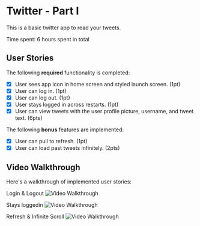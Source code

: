 # Twitter - Part I

This is a basic twitter app to read your tweets.

Time spent: 6 hours spent in total

## User Stories

The following **required** functionality is completed:

- [x] User sees app icon in home screen and styled launch screen. (1pt)
- [x] User can log in. (1pt)
- [x] User can log out. (1pt)
- [x] User stays logged in across restarts. (1pt)
- [x] User can view tweets with the user profile picture, username, and tweet text. (6pts)

The following **bonus** features are implemented:

- [x] User can pull to refresh. (1pt)
- [x] User can load past tweets infinitely. (2pts)

## Video Walkthrough

Here's a walkthrough of implemented user stories:

Login & Logout
<img src='https://i.imgur.com/9izQ48y.gif' title='Login & Logout' width='' alt='Video Walkthrough' />


Stays loggedin
<img src='https://i.imgur.com/xNWGLr9.gif' title='Stays loggedin' width='' alt='Video Walkthrough' />


Refresh & Infinite Scroll
<img src='https://i.imgur.com/cPsHpTN.gif' title='Refresh & Infinite Scroll' width='' alt='Video Walkthrough' />

